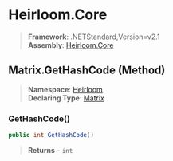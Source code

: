 # Heirloom.Core

> **Framework**: .NETStandard,Version=v2.1  
> **Assembly**: [Heirloom.Core][0]

## Matrix.GetHashCode (Method)

> **Namespace**: [Heirloom][0]  
> **Declaring Type**: [Matrix][1]

### GetHashCode()

```cs
public int GetHashCode()
```

> **Returns** - `int`

[0]: ../../../Heirloom.Core.md
[1]: ../Matrix.md
